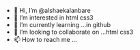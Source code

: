 - 👋 Hi, I’m @alshaekalanbare
- 👀 I’m interested in  html  css3
- 🌱 I’m currently learning ...in github 
- 💞️ I’m looking to collaborate on ...html  css3
- 📫 How to reach me ...

<!---
alshaekalanbare/alshaekalanbare is a ✨ special ✨ repository because its `README.md` (this file) appears on your GitHub profile.
You can click the Preview link to take a look at your changes.
--->
